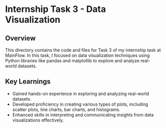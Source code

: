 # Internship Task 3 - Data Visualization

## Overview
This directory contains the code and files for Task 3 of my internship task at MainFlow. In this task, I focused on data visualization techniques using Python libraries like pandas and matplotlib to explore and analyze real-world datasets.

## Key Learnings
- Gained hands-on experience in exploring and analyzing real-world datasets.
- Developed proficiency in creating various types of plots, including scatter plots, line charts, bar charts, and histograms.
- Enhanced skills in interpreting and communicating insights from data visualizations effectively.
